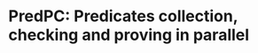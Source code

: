 [//]: # (# Word-level Abstraction-based Model Checker &#40;WAMCer&#41;)

# PredPC: Predicates collection, checking and proving in parallel